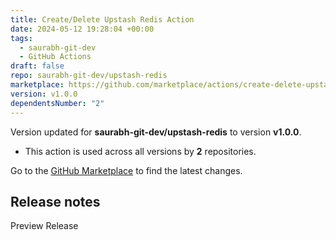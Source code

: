 ```yaml
---
title: Create/Delete Upstash Redis Action
date: 2024-05-12 19:28:04 +00:00
tags:
  - saurabh-git-dev
  - GitHub Actions
draft: false
repo: saurabh-git-dev/upstash-redis
marketplace: https://github.com/marketplace/actions/create-delete-upstash-redis-action
version: v1.0.0
dependentsNumber: "2"
---
```



Version updated for **saurabh-git-dev/upstash-redis** to version **v1.0.0**.
- This action is used across all versions by **2** repositories.

Go to the [GitHub Marketplace](https://github.com/marketplace/actions/create-delete-upstash-redis-action) to find the latest changes.

## Release notes

Preview Release
